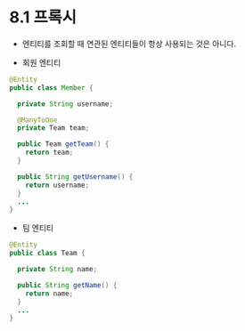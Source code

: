 # 8.1 프록시
- 엔티티를 조회할 때 연관된 엔티티들이 항상 사용되는 것은 아니다.

- 회원 엔티티
```java
@Entity
public class Member {

  private String username;

  @ManyToOne
  private Team team;

  public Team getTeam() {
    return team;
  }

  public String getUsername() {
    return username;
  }
  ...
}
```

- 팀 엔티티

```java
@Entity
public class Team {

  private String name;

  public String getName() {
    return name;
  }
  ...
}
```
